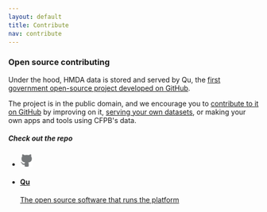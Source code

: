 ```yaml
---
layout: default
title: Contribute
nav: contribute
---
```

### Open source contributing

Under the hood, HMDA data is stored and served by Qu, the [first government open-source project developed on GitHub](http://cfpb.github.io/qu/).

The project is in the public domain, and we encourage you to [contribute to it on GitHub](http://github.com/cfpb/qu) by improving on it, [serving your own datasets](http://cfpb.github.io/qu/data_publishing.html), or making your own apps and tools using CFPB's data.

##### Check out the repo

<ul class="repo-list no-padding">
  <li class="list-icon">
    <p class="image-wrap">
      <img src="../static/img/octocat.png" width="25px" title="Github">
    </p>
  </li>
  <li>
    <a href="https://github.com/cfpb/qu">
      <h4>Qu</h4>
      <p>The open source software that runs the platform</p>
    </a>
  </li>
</ul>
<body id="contribute"></body>
